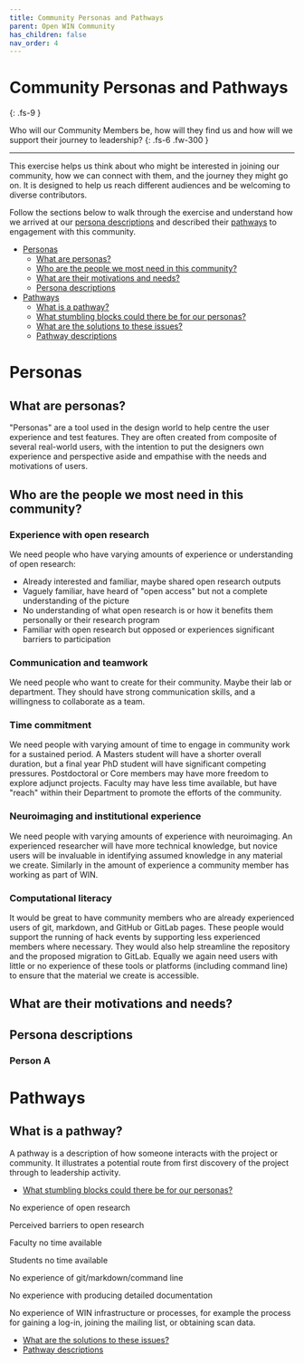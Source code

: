 ```yaml
---
title: Community Personas and Pathways
parent: Open WIN Community
has_children: false
nav_order: 4
---
```


# Community Personas and Pathways
{: .fs-9 }

Who will our Community Members be, how will they find us and how will we support their journey to leadership?
{: .fs-6 .fw-300 }

---

This exercise helps us think about who might be interested in joining our community, how we can connect with them, and the journey they might go on. It is designed to help us reach different audiences and be welcoming to diverse contributors.

Follow the sections below to walk through the exercise and understand how we arrived at our [persona descriptions](#persona-descriptions) and described their [pathways](#pathway-descriptions) to engagement with this community.

* [Personas](#personas)
    * [What are personas?](#what-are-personas?)
    * [Who are the people we most need in this community?](#who-are-the-people-we-most-need-in-this-community?)
    * [What are their motivations and needs?](#what-are-their-motivations-and-needs?)
    * [Persona descriptions](#persona-descriptions)
* [Pathways](#pathways)
    * [What is a pathway?](#what-is-a-pathway?)
    * [What stumbling blocks could there be for our personas?](#what-stumbling-blocks-could-there-be-for-our-personas?)
    * [What are the solutions to these issues?](#what-are-the-solutions-to-these-issues?)
    * [Pathway descriptions](#pathway-descriptions)

# Personas

## What are personas?
"Personas" are a tool used in the design world to help centre the user experience and test features. They are often created from composite of several real-world users, with the intention to put the designers own experience and perspective aside and empathise with the needs and motivations of users.

## Who are the people we most need in this community?

### Experience with open research
We need people who have varying amounts of experience or understanding of open research:
- Already interested and familiar, maybe shared open research outputs
- Vaguely familiar, have heard of "open access" but not a complete understanding of the picture
- No understanding of what open research is or how it benefits them personally or their research program
- Familiar with open research but opposed or experiences significant barriers to participation

### Communication and teamwork
We need people who want to create for their community. Maybe their lab or department. They should have strong communication skills, and a willingness to collaborate as a team.

### Time commitment
We need people with varying amount of time to engage in community work for a sustained period. A Masters student will have a shorter overall duration, but a final year PhD student will have significant competing pressures. Postdoctoral or Core members may have more freedom to explore adjunct projects. Faculty may have less time available, but have "reach" within their Department to promote the efforts of the community.

### Neuroimaging and institutional experience
We need people with varying amounts of experience with neuroimaging. An experienced researcher will have more technical knowledge, but novice users will be invaluable in identifying assumed knowledge in any material we create. Similarly in the amount of experience a community member has working as part of WIN.  

### Computational literacy
It would be great to have community members who are already experienced users of git, markdown, and GitHub or GitLab pages. These people would support the running of hack events by supporting less experienced members where necessary. They would also help streamline the repository and the proposed migration to GitLab. Equally we again need users with little or no experience of these tools or platforms (including command line) to ensure that the material we create is accessible. 

## What are their motivations and needs?

## Persona descriptions

### Person A

# Pathways

## What is a pathway?
A pathway is a description of how someone interacts with the project or community. It illustrates a potential route from first discovery of the project through to leadership activity.

* [What stumbling blocks could there be for our personas?](#what-stumbling-blocks-could-there-be-for-our-personas?)

No experience of open research

Perceived barriers to open research

Faculty no time available

Students no time available

No experience of git/markdown/command line

No experience with producing detailed documentation

No experience of WIN infrastructure or processes, for example the process for gaining a log-in, joining the mailing list, or obtaining scan data.



* [What are the solutions to these issues?](#what-are-the-solutions-to-these-issues?)
* [Pathway descriptions](#pathway-descriptions)

